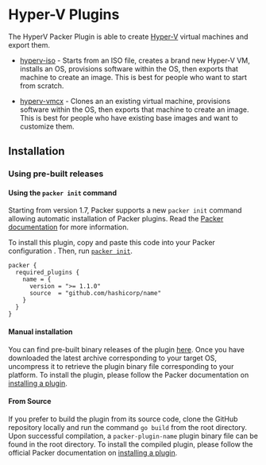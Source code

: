 # Hyper-V Plugins

The HyperV Packer Plugin is able to create
[Hyper-V](https://www.microsoft.com/en-us/server-cloud/solutions/virtualization.aspx)
virtual machines and export them.

- [hyperv-iso](/docs/builders/hyperv-iso.mdx) - Starts from an ISO file,
  creates a brand new Hyper-V VM, installs an OS, provisions software within
  the OS, then exports that machine to create an image. This is best for
  people who want to start from scratch.

- [hyperv-vmcx](/docs/builders/hyperv-vmcx.mdx) - Clones an an existing
  virtual machine, provisions software within the OS, then exports that
  machine to create an image. This is best for people who have existing base
  images and want to customize them.

## Installation

### Using pre-built releases

#### Using the `packer init` command

Starting from version 1.7, Packer supports a new `packer init` command allowing
automatic installation of Packer plugins. Read the
[Packer documentation](https://www.packer.io/docs/commands/init) for more information.

To install this plugin, copy and paste this code into your Packer configuration .
Then, run [`packer init`](https://www.packer.io/docs/commands/init).

```hcl
packer {
  required_plugins {
    name = {
      version = ">= 1.1.0"
      source  = "github.com/hashicorp/name"
    }
  }
}
```

#### Manual installation

You can find pre-built binary releases of the plugin [here](https://github.com/hashicorp/packer-plugin-name/releases).
Once you have downloaded the latest archive corresponding to your target OS,
uncompress it to retrieve the plugin binary file corresponding to your platform.
To install the plugin, please follow the Packer documentation on
[installing a plugin](https://www.packer.io/docs/extending/plugins/#installing-plugins).


#### From Source

If you prefer to build the plugin from its source code, clone the GitHub
repository locally and run the command `go build` from the root
directory. Upon successful compilation, a `packer-plugin-name` plugin
binary file can be found in the root directory.
To install the compiled plugin, please follow the official Packer documentation
on [installing a plugin](https://www.packer.io/docs/extending/plugins/#installing-plugins).
